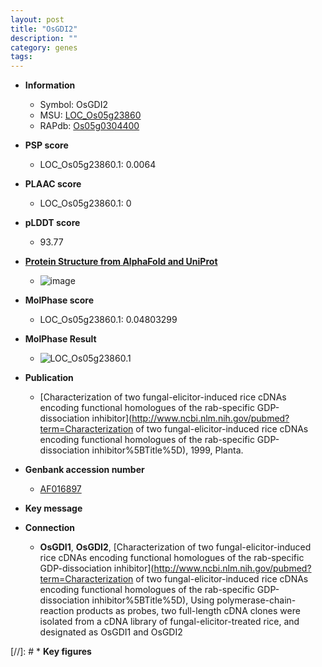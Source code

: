 ```yaml
---
layout: post
title: "OsGDI2"
description: ""
category: genes
tags: 
---
```


* **Information**  
    + Symbol: OsGDI2  
    + MSU: [LOC_Os05g23860](http://rice.plantbiology.msu.edu/cgi-bin/ORF_infopage.cgi?orf=LOC_Os05g23860)  
    + RAPdb: [Os05g0304400](http://rapdb.dna.affrc.go.jp/viewer/gbrowse_details/irgsp1?name=Os05g0304400)  

* **PSP score**  
    + LOC_Os05g23860.1: 0.0064 

* **PLAAC score**  
    + LOC_Os05g23860.1: 0 

* **pLDDT score**
    + 93.77

* **[Protein Structure from AlphaFold and UniProt](https://www.uniprot.org/uniprotkb/Q0DJB7/entry#structure)**
    + ![image](https://ricepsp.github.io/images/Q0/AF-Q0DJB7-F1.png)

* **MolPhase score**
    + LOC_Os05g23860.1: 0.04803299

* **MolPhase Result**
    + ![LOC_Os05g23860.1](https://304243504.github.io/Pictures/LOC_Os05g/LOC_Os05g23860.1.png)

* **Publication**  
    + [Characterization of two fungal-elicitor-induced rice cDNAs encoding functional homologues of the rab-specific GDP-dissociation inhibitor](http://www.ncbi.nlm.nih.gov/pubmed?term=Characterization of two fungal-elicitor-induced rice cDNAs encoding functional homologues of the rab-specific GDP-dissociation inhibitor%5BTitle%5D), 1999, Planta.

* **Genbank accession number**  
    + [AF016897](http://www.ncbi.nlm.nih.gov/nuccore/AF016897)

* **Key message**  

* **Connection**  
    + __OsGDI1__, __OsGDI2__, [Characterization of two fungal-elicitor-induced rice cDNAs encoding functional homologues of the rab-specific GDP-dissociation inhibitor](http://www.ncbi.nlm.nih.gov/pubmed?term=Characterization of two fungal-elicitor-induced rice cDNAs encoding functional homologues of the rab-specific GDP-dissociation inhibitor%5BTitle%5D), Using polymerase-chain-reaction products as probes, two full-length cDNA clones were isolated from a cDNA library of fungal-elicitor-treated rice, and designated as OsGDI1 and OsGDI2

[//]: # * **Key figures**  


